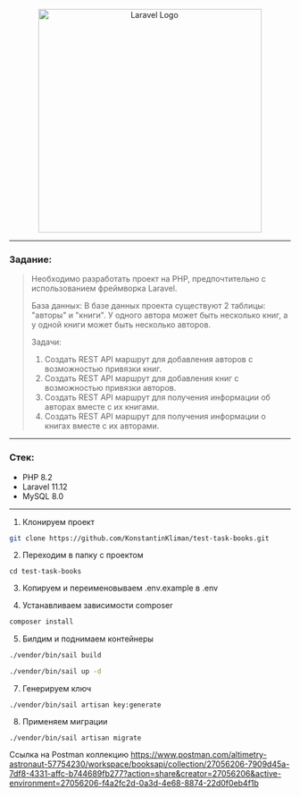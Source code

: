 <p align="center"><a href="https://laravel.com" target="_blank"><img src="https://raw.githubusercontent.com/laravel/art/master/logo-lockup/5%20SVG/2%20CMYK/1%20Full%20Color/laravel-logolockup-cmyk-red.svg" width="400" alt="Laravel Logo"></a></p>

---

### Задание:

>Необходимо разработать проект на PHP, предпочтительно с использованием фреймворка Laravel.
>
>База данных:
>В базе данных проекта существуют 2 таблицы: "авторы" и "книги". У одного автора может быть несколько книг, а у одной книги может быть несколько авторов.
>
>Задачи:
>1) Создать REST API маршрут для добавления авторов с возможностью привязки книг.
>2) Создать REST API маршрут для добавления книг с возможностью привязки авторов.
>3) Создать REST API маршрут для получения информации об авторах вместе с их книгами.
>4) Создать REST API маршрут для получения информации о книгах вместе с их авторами.

---

### Стек:

- PHP 8.2
- Laravel 11.12
- MySQL 8.0

---

1. Клонируем проект

```bash
git clone https://github.com/KonstantinKliman/test-task-books.git
```

2. Переходим в папку с проектом

```
cd test-task-books
```

3. Копируем и переименовываем .env.example в .env

4. Устанавливаем зависимости composer

```bash
composer install
```

5. Билдим и поднимаем контейнеры

```bash
./vendor/bin/sail build
```

```bash
./vendor/bin/sail up -d
```

7. Генерируем ключ

```
./vendor/bin/sail artisan key:generate
```

8. Применяем миграции
```
./vendor/bin/sail artisan migrate
```

Ссылка на Postman коллекцию
https://www.postman.com/altimetry-astronaut-57754230/workspace/booksapi/collection/27056206-7909d45a-7df8-4331-affc-b744689fb277?action=share&creator=27056206&active-environment=27056206-f4a2fc2d-0a3d-4e68-8874-22d0f0eb4f1b

